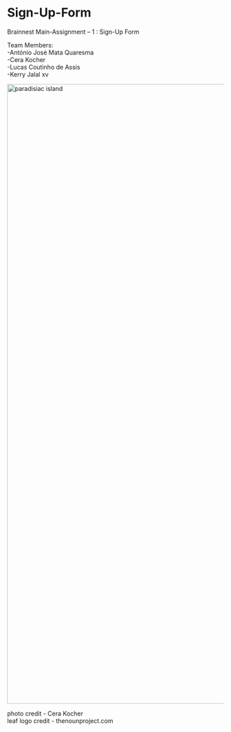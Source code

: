 # Sign-Up-Form
Brainnest  Main-Assignment – 1 : Sign-Up Form 

Team Members: <br>
-António José Mata Quaresma <br>
-Cera Kocher <br>
-Lucas Coutinho de Assis <br>
-Kerry Jalal xv

<img width="1440" alt="paradisiac island" src="https://user-images.githubusercontent.com/94758121/230491233-b561f305-9540-4be3-9f66-301833f61805.png">

photo credit - Cera Kocher <br>
leaf logo credit - thenounproject.com <br>
